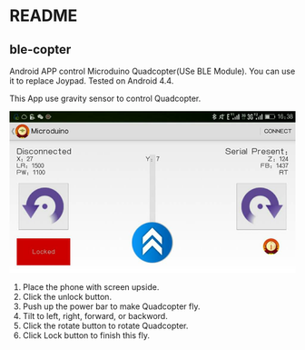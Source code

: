 # README

## ble-copter

Android APP control Microduino Quadcopter(USe BLE Module). You can use it to replace Joypad. 
Tested on Android 4.4.

This App use gravity sensor to control Quadcopter.

![](copter_1.jpg)

1. Place the phone with screen upside. 
2. Click the unlock button.
3. Push up the power bar to make Quadcopter fly.
4. Tilt to left, right, forward, or backword.
5. Click the rotate button to rotate Quadcopter.
6. Click Lock button to finish this fly. 

